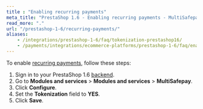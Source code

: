 ```yaml
---
title : "Enabling recurring payments"
meta_title: "PrestaShop 1.6 - Enabling recurring payments - MultiSafepay Docs"
read_more: "."
url: "/prestashop-1-6/recurring-payments/"
aliases: 
    - /integrations/prestashop-1-6/faq/tokenization-prestashop16/
    - /payments/integrations/ecommerce-platforms/prestashop-1-6/faq/enabling-tokenization/
---
```


To enable [recurring payments](/features/recurring-payments), follow these steps:

1. Sign in to your PrestaShop 1.6 [backend](/glossaries/multisafepay-glossary/#backend). 
2. Go to **Modules and services** > **Modules and services** > **MultiSafepay**.
3. Click **Configure**.
4. Set the **Tokenization** field to **YES**.
5. Click **Save**.


